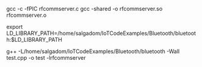gcc -c -fPIC rfcommserver.c
gcc -shared -o rfcommserver.so rfcommserver.o




export LD_LIBRARY_PATH=/home/salgadom/IoTCodeExamples/Bluetooth/bluetooth:$LD_LIBRARY_PATH


g++ -L/home/salgadom/IoTCodeExamples/Bluetooth/bluetooth -Wall test.cpp -o test -lrfcommserver
